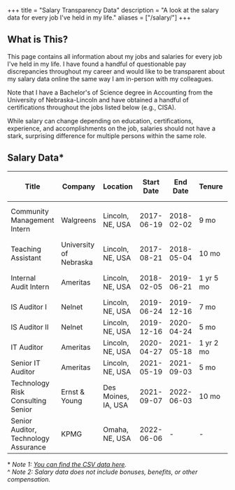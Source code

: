 +++
title = "Salary Transparency Data"
description = "A look at the salary data for every job I've held in my life."
aliases = ["/salary/"]
+++

## What is This?

This page contains all information about my jobs and salaries for every job I've 
held in my life. I have found a handful of questionable pay discrepancies 
throughout my career and would like to be transparent about my salary data 
online the same way I am in-person with my colleagues.

Note that I have a Bachelor's of Science degree in Accounting from the 
University of Nebraska-Lincoln and have obtained a handful of certifications 
throughout the jobs listed below (e.g., CISA).

While salary can change depending on education, certifications, experience, and 
accomplishments on the job, salaries should not have a stark, surprising 
difference for multiple persons within the same role.

## Salary Data*

| Title | Company | Location | Start Date | End Date | Tenure | Salary^ | Reason for Leaving |
| ----- | ------- | -------- | ---------- | -------- | ----------- | ------ | ------------------ |
| Community Management Intern | Walgreens | Lincoln, NE, USA | 2017-06-19 | 2018-02-02 | 9 mo | $14/hr | Found Internship in My Field |
| Teaching Assistant | University of Nebraska | Lincoln, NE, USA | 2017-08-21 | 2018-05-04 | 10 mo | $9/hr | Academic Year Ended |
| Internal Audit Intern | Ameritas | Lincoln, NE, USA | 2018-02-05 | 2019-06-21 | 1 yr 5 mo | $16/hr | Found Full-Time Role |
| IS Auditor I | Nelnet | Lincoln, NE, USA | 2019-06-24 | 2019-12-16 | 7 mo | $20/hr | Promoted |
| IS Auditor II | Nelnet | Lincoln, NE, USA | 2019-12-16 | 2020-04-24 | 5 mo | $58000 | New Job |
| IT Auditor | Ameritas | Lincoln, NE, USA | 2020-04-27 | 2021-05-18 | 1 yr 2 mo | $65000 | Promoted |
| Senior IT Auditor | Ameritas | Lincoln, NE, USA | 2021-05-19 | 2021-09-03 | 5 mo | $72000 | New Job |
| Technology Risk Consulting Senior | Ernst & Young | Des Moines, IA, USA | 2021-09-07 | 2022-06-03 | 10 mo | $89500 | New Job |
| Senior Auditor, Technology Assurance | KPMG | Omaha, NE, USA | 2022-06-06 | - | - | $110000 | - |

\* *Note 1: [You can find the CSV data here](/salary.csv).*  
\^ *Note 2: Salary data does not include bonuses, benefits, or other compensation.*
